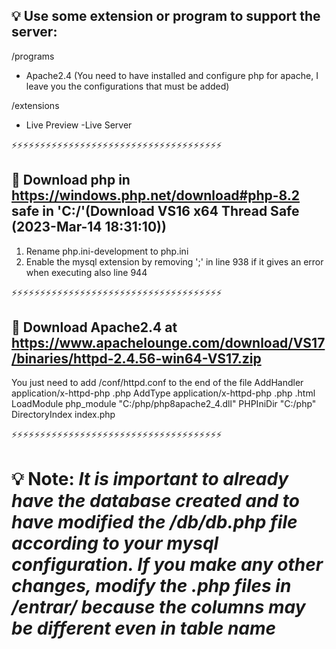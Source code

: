 ## 💡 Use some extension or program to support the server:

/programs
- Apache2.4 (You need to have installed and configure php for apache, I leave you the configurations that must be added)

/extensions
- Live Preview
-Live Server

⚡⚡⚡⚡⚡⚡⚡⚡⚡⚡⚡⚡⚡⚡⚡⚡⚡⚡⚡⚡⚡⚡⚡⚡⚡⚡⚡⚡⚡⚡⚡⚡⚡⚡⚡⚡⚡

## 👾 Download php in https://windows.php.net/download#php-8.2 safe in 'C:/'(Download VS16 x64 Thread Safe (2023-Mar-14 18:31:10))
1. Rename php.ini-development to php.ini
2. Enable the mysql extension by removing ';' in line 938 if it gives an error when executing also line 944


⚡⚡⚡⚡⚡⚡⚡⚡⚡⚡⚡⚡⚡⚡⚡⚡⚡⚡⚡⚡⚡⚡⚡⚡⚡⚡⚡⚡⚡⚡⚡⚡⚡⚡⚡⚡⚡

## 👾 Download Apache2.4 at https://www.apachelounge.com/download/VS17/binaries/httpd-2.4.56-win64-VS17.zip
 
You just need to add /conf/httpd.conf to the end of the file
AddHandler application/x-httpd-php .php
AddType application/x-httpd-php .php .html
LoadModule php_module "C:/php/php8apache2_4.dll"
PHPIniDir "C:/php"
DirectoryIndex index.php

⚡⚡⚡⚡⚡⚡⚡⚡⚡⚡⚡⚡⚡⚡⚡⚡⚡⚡⚡⚡⚡⚡⚡⚡⚡⚡⚡⚡⚡⚡⚡⚡⚡⚡⚡⚡⚡

# 💡 Note: *It is important to already have the database created and to have modified the /db/db.php file according to your mysql configuration. If you make any other changes, modify the .php files in /entrar/ because the columns may be different even in table name*
